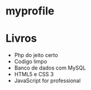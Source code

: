 # myprofile

# Livros
* Php do jeito certo
* Codigo limpo 
* Banco de dados com MySQL
* HTML5 e CSS 3
* JavaScript for professional